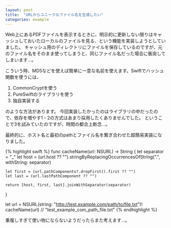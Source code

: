 ```yaml
---
layout: post
title:  "URLからユニークなファイル名を生成したい"
categories: example
---
```


Web上にあるPDFファイルを表示するときに、明示的に更新しない限りはキャッシュしておいたローカルのファイルを見る、という機能を実装しようとしていました。
キャッシュ用のディレクトリにファイルを保存しているのですが、元のファイル名をそのまま使ってしまうと、同じファイル名だった場合に衝突してしまいます…。

こういう時、MD5などを使えば簡単に一意な名前を使えます。Swiftでハッシュ関数を使うには、

1. CommonCryptを使う
1. PureSwiftのライブラリを使う
1. 独自実装する

のような方法があります。
今回実装したかったのはライブラリの中だったので、依存を増やす1・2の方式はあまり採用したくありませんでした。
ということで3を試みていたのですが、時間の都合上断念…。

最終的に、ホスト名と最初のpathとファイル名を繋ぎ合わせた超簡易実装になりました。

{% highlight swift %}
func cacheName(url: NSURL) -> String {
    let separator = "_"
    let host = (url.host ?? "").stringByReplacingOccurrencesOfString(".", withString: separator)
    
    let first = (url.pathComponents?.dropFirst().first ?? "")
    let last = (url.lastPathComponent ?? "")
    
    return [host, first, last].joinWithSeparator(separator)
}

let url = NSURL(string: "http://test.example.com/path/to/file.txt")!
cacheName(url) // "test_example_com_path_file.txt" 
{% endhighlight %}

重複しすぎて使い物にならないようだったらまた考えます…。

